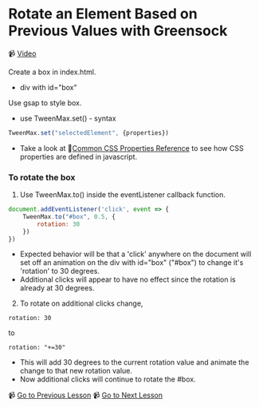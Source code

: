 # Rotate an Element Based on Previous Values with Greensock

📹 [Video](https://egghead.io/lessons/greensock-rotate-an-element-based-on-previous-values-with-greensock)

Create a box in index.html.
- div with id="box"

Use gsap to style box.
- use TweenMax.set() - syntax
```js
TweenMax.set("selectedElement", {properties})
```
- Take a look at 🤔[Common CSS Properties Reference](https://developer.mozilla.org/en-US/docs/Web/CSS/CSS_Properties_Reference) to see how CSS properties are defined in javascript.

### To rotate the box
1. Use TweenMax.to() inside the eventListener callback function.
```js
document.addEventListener('click', event => {
    TweenMax.to("#box", 0.5, {
        rotation: 30
    })
})
```
- Expected behavior will be that a 'click' anywhere on the document will set off an animation on the div with id="box" ("#box") to change it's 'rotation' to 30 degrees.
- Additional clicks will appear to have no effect since the rotation is already at 30 degrees.
2. To rotate on additional clicks change,
```
rotation: 30
```
to 
```
rotation: "+=30"
```

- This will add 30 degrees to the current rotation value and animate the change to that new rotation value.
- Now additional clicks will continue to rotate the #box.


📹 [Go to Previous Lesson](https://egghead.io/lessons/greensock-animate-and-center-an-element-to-a-click-event-with-greensock)
📹 [Go to Next Lesson](https://egghead.io/lessons/greensock-create-animation-steps-with-greensock-s-timeline)